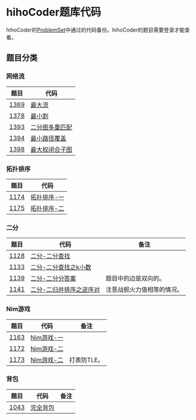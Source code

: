 # hihoCoder题库代码

hihoCoder的[ProblemSet](http://hihocoder.com/problemset/)中通过的代码备份。hihoCoder的题目需要登录才能查看。

## 题目分类
### 网络流
|题目|代码|
|---|---|
|[1369](http://hihocoder.com/problemset/problem/1369)|[最大流](https://github.com/Reuynil/HihocoderSolutions/tree/master/1369/1369)|
|[1378](http://hihocoder.com/problemset/problem/1378)|[最小割](https://github.com/Reuynil/HihocoderSolutions/tree/master/1378/1378)|
|[1393](http://hihocoder.com/problemset/problem/1393)|[二分图多重匹配](https://github.com/Reuynil/HihocoderSolutions/tree/master/1393/1393)|
|[1394](http://hihocoder.com/problemset/problem/1394)|[最小路径覆盖](https://github.com/Reuynil/HihocoderSolutions/tree/master/1394/1394)|
|[1398](http://hihocoder.com/problemset/problem/1398)|[最大权闭合子图](https://github.com/Reuynil/HihocoderSolutions/tree/master/1398/1398)|

### 拓扑排序
|题目|代码|
|---|---|
|[1174](http://hihocoder.com/problemset/problem/1174)|[拓扑排序-一](https://github.com/Reuynil/HihocoderSolutions/tree/master/1174/1174)|
|[1175](http://hihocoder.com/problemset/problem/1175)|[拓扑排序-二](https://github.com/Reuynil/HihocoderSolutions/tree/master/1175/1175)|

### 二分
|题目|代码|备注
|---|---|---|
|[1128](http://hihocoder.com/problemset/problem/1128)|[二分-二分查找](https://github.com/Reuynil/HihocoderSolutions/tree/master/1128/1128)||
|[1133](http://hihocoder.com/problemset/problem/1133)|[二分-二分查找之k小数](https://github.com/Reuynil/HihocoderSolutions/tree/master/1133/1133)||
|[1139](http://hihocoder.com/problemset/problem/1139)|[二分-二分分答案](https://github.com/Reuynil/HihocoderSolutions/tree/master/1139/1139)|题目中的边是双向的。|
|[1141](http://hihocoder.com/problemset/problem/1141)|[二分-二归并排序之逆序对](https://github.com/Reuynil/HihocoderSolutions/tree/master/1141/1141)|注意战舰火力值相等的情况。|

### Nim游戏
|题目|代码|备注
|---|---|---|
|[1163](http://hihocoder.com/problemset/problem/1163)|[Nim游戏-一](https://github.com/Reuynil/HihocoderSolutions/tree/master/1163/1163)||
|[1172](http://hihocoder.com/problemset/problem/1172)|[Nim游戏-二](https://github.com/Reuynil/HihocoderSolutions/tree/master/1172/1172)||
|[1173](http://hihocoder.com/problemset/problem/1173)|[Nim游戏-二](https://github.com/Reuynil/HihocoderSolutions/tree/master/1173/1173)|打表防TLE。|

### 背包
|题目|代码|备注
|---|---|---|
|[1043](http://hihocoder.com/problemset/problem/1043)|[完全背包](https://github.com/Reuynil/HihocoderSolutions/tree/master/1043/1043)||
